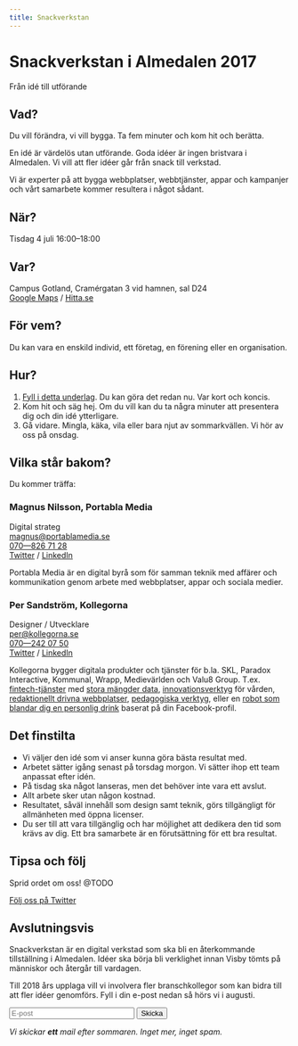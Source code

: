 ```yaml
---
title: Snackverkstan
---
```


# Snackverkstan i Almedalen 2017
Från idé till utförande

## Vad?
Du vill förändra, vi vill bygga.
Ta fem minuter och kom hit och berätta.

En idé är värdelös utan utförande. Goda idéer är ingen bristvara i Almedalen. Vi vill att fler idéer går från snack till verkstad.

Vi är experter på att bygga webbplatser, webbtjänster, appar och kampanjer och vårt samarbete kommer resultera i något sådant.

## När?
Tisdag 4 juli 16:00–18:00

## Var?
Campus Gotland, Cramérgatan 3 vid hamnen, sal D24  
[Google Maps](https://www.google.se/maps/place/Uppsala+University+Campus+Gotland/@57.6393055,18.286363,17z/data=!4m8!1m2!2m1!1sCampus+Gotland,+Cram%C3%A9rgatan+3,+621+57++VISBY!3m4!1s0x46f7aed600bf08cb:0x350e688665a19a2b!8m2!3d57.639167!4d18.288333) / [Hitta.se](https://www.hitta.se/kartan!~57.63944,18.28898,14z/tr!i=ORK3lyEk/search!st=plc!q=Cram%C3%A9rgatan%203%2C%20Visby!b=57.62799:18.23404,57.65087:18.34391!t=combined!ai=1005649073!aic=57.63944:18.28898)

## För vem?
Du kan vara en enskild individ, ett företag, en förening eller en organisation.

## Hur?
1. [Fyll i detta underlag](#). Du kan göra det redan nu. Var kort och koncis.
2. Kom hit och säg hej. Om du vill kan du ta några minuter att presentera dig och din idé ytterligare.
3. Gå vidare. Mingla, käka, vila eller bara njut av sommarkvällen. Vi hör av oss på onsdag.

## Vilka står bakom?
Du kommer träffa:

### Magnus Nilsson, Portabla Media
Digital strateg  
[magnus@portablamedia.se](mailto:magnus@portablamedia.se)  
[070—826 71 28](tel:+46708267128)  
[Twitter](#) / [LinkedIn](#)

Portabla Media är en digital byrå som för samman teknik med affärer och kommunikation genom arbete med webbplatser, appar och sociala medier.

### Per Sandström, Kollegorna
Designer / Utvecklare  
[per@kollegorna.se](mailto:per@kollegorna.se)  
[070—242 07 50](tel:+46702420750)  
[Twitter](#) / [LinkedIn](#)

Kollegorna bygger digitala produkter och tjänster för b.la. SKL, Paradox Interactive, Kommunal, Wrapp, Medievärlden och Valu8 Group. T.ex. [fintech-tjänster](https://www.kollegorna.se/sv/projekt/vembi/) med [stora mängder data](https://www.kollegorna.se/sv/projekt/valu8/), [innovationsverktyg](https://www.kollegorna.se/sv/projekt/skl-genombrott/) för vården, [redaktionellt drivna webbplatser](https://www.kollegorna.se/sv/projekt/medievarlden-premium/), [pedagogiska verktyg](https://www.kollegorna.se/sv/projekt/edumedia-tunisie/), eller en [robot som blandar dig en personlig drink](https://www.kollegorna.se/sv/projekt/the-icebreaker-machine/) baserat på din Facebook-profil.

## Det finstilta
- Vi väljer den idé som vi anser kunna göra bästa resultat med.
- Arbetet sätter igång senast på torsdag morgon. Vi sätter ihop ett team anpassat efter idén. 
- På tisdag ska något lanseras, men det behöver inte vara ett avslut.
- Allt arbete sker utan någon kostnad.
- Resultatet, såväl innehåll som design samt teknik, görs tillgängligt för allmänheten med öppna licenser.
- Du ser till att vara tillgänglig och har möjlighet att dedikera den tid som krävs av dig. Ett bra samarbete är en förutsättning för ett bra resultat.

## Tipsa och följ

Sprid ordet om oss! @TODO

[Följ oss på Twitter](https://twitter.com/snackverkstan)

## Avslutningsvis
Snackverkstan är en digital verkstad som ska bli en återkommande tillställning i Almedalen. Idéer ska börja bli verklighet innan Visby tömts på människor och återgår till vardagen.

Till 2018 års upplaga vill vi involvera fler branschkollegor som kan bidra till att fler idéer genomförs. Fyll i din e-post nedan så hörs vi i augusti.

<form action="//kollegorna.us1.list-manage.com/subscribe/post?u=849a51f69c41c923729de379e&amp;id=e808b92130" class="newsletter" method="post">
  <input class="newsletter__email" type="email" autocapitalize="off" autocorrect="off" name="MERGE0" id="MERGE0" size="25" value="" placeholder="E-post">
  <div style="position: absolute; left: -5000px;" aria-hidden="true"><input type="text" name="b_849a51f69c41c923729de379e_e808b92130" tabindex="-1" value=""></div>
  <input type="submit" class="newsletter__submit" value="Skicka" name="submit"><br>
</form>

*Vi skickar **ett** mail efter sommaren. Inget mer, inget spam.*






